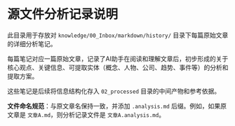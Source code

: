 # 源文件分析记录说明

此目录用于存放对 `knowledge/00_Inbox/markdown/history/` 目录下每篇原始文章的详细分析笔记。

每篇笔记对应一篇原始文章，记录了AI助手在阅读和理解文章后，初步形成的关于核心观点、关键信息、可提取实体（概念、人物、公司、趋势、事件等）的分析和提取方案。

这些笔记是后续将信息结构化存入 `02_processed` 目录的中间产物和参考依据。

**文件命名规范**：与原文章名保持一致，并添加 `.analysis.md` 后缀。例如，如果原文章是 `文章A.md`，则分析记录文件是 `文章A.analysis.md`。 